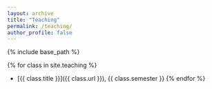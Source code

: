 ```yaml
---
layout: archive
title: "Teaching"
permalink: /teaching/
author_profile: false
---
```


{% include base_path %}

{% for class in site.teaching %}
- [{{ class.title }}]({{ class.url }}), {{ class.semester }}
{% endfor %}
